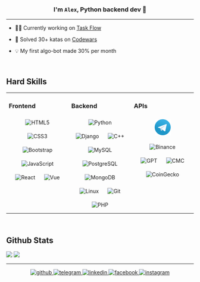 ### <div align="center">I'm `Alex`, Python backend dev 🐍</div>
---
- 👨‍💻 Currently working on [Task Flow](https://github.com/Segfaul/task_flow)   

- 📑 Solved 30+ katas on [Codewars](https://www.codewars.com/users/Featrz)

- 💡 My first algo-bot made 30% per month

<br/>

## Hard Skills
<table><tr><td valign="top" width="33%">

### Frontend  
<div align="center">
<img style="margin: 10px" src="https://upload.wikimedia.org/wikipedia/commons/thumb/6/61/HTML5_logo_and_wordmark.svg/2048px-HTML5_logo_and_wordmark.svg.png" alt="HTML5" height="50" />  
<img style="margin: 10px" src="https://upload.wikimedia.org/wikipedia/commons/thumb/d/d5/CSS3_logo_and_wordmark.svg/1200px-CSS3_logo_and_wordmark.svg.png" alt="CSS3" height="50" />  
<img style="margin: 10px" src="https://cdn.worldvectorlogo.com/logos/bootstrap-4.svg" alt="Bootstrap" height="43" /> 
<img style="margin: 10px" src="https://upload.wikimedia.org/wikipedia/commons/thumb/9/99/Unofficial_JavaScript_logo_2.svg/2048px-Unofficial_JavaScript_logo_2.svg.png" alt="JavaScript" height="43" />
<img style="margin: 10px" src="https://upload.wikimedia.org/wikipedia/commons/thumb/a/a7/React-icon.svg/2300px-React-icon.svg.png" alt="React" height="43" />
<img style="margin: 10px" src="https://upload.wikimedia.org/wikipedia/commons/thumb/9/95/Vue.js_Logo_2.svg/1184px-Vue.js_Logo_2.svg.png" alt="Vue" height="43" />
</div></td><td valign="top" width="33%">

### Backend  
<div align="center">    
<img style="margin: 10px" src="https://upload.wikimedia.org/wikipedia/commons/thumb/c/c3/Python-logo-notext.svg/800px-Python-logo-notext.svg.png" alt="Python" height="50" /> 
<img style="margin: 10px" src="https://www.djangoproject.com/m/img/logos/django-logo-negative.png" alt="Django" height="35" />   
<img style="margin: 10px" src="https://upload.wikimedia.org/wikipedia/commons/thumb/1/18/ISO_C%2B%2B_Logo.svg/1822px-ISO_C%2B%2B_Logo.svg.png" alt="C++" height="50" />  
<img style="margin: 10px" src="https://icons.iconarchive.com/icons/papirus-team/papirus-apps/512/mysql-workbench-icon.png" alt="MySQL" height="50" /> 
<img style="margin: 10px" src="https://upload.wikimedia.org/wikipedia/commons/thumb/2/29/Postgresql_elephant.svg/1985px-Postgresql_elephant.svg.png" alt="PostgreSQL" height="50" /> 
<img style="margin: 10px" src="https://cdn.icon-icons.com/icons2/2415/PNG/512/mongodb_original_logo_icon_146424.png" alt="MongoDB" height="50" />  
<img style="margin: 10px" src="https://upload.wikimedia.org/wikipedia/commons/thumb/3/35/Tux.svg/1200px-Tux.svg.png" alt="Linux" height="50" />  
<img style="margin: 10px" src="https://upload.wikimedia.org/wikipedia/commons/thumb/3/3f/Git_icon.svg/2048px-Git_icon.svg.png" alt="Git" height="50" />  
<img style="margin: 10px" src="https://upload.wikimedia.org/wikipedia/commons/thumb/2/27/PHP-logo.svg/2560px-PHP-logo.svg.png" alt="PHP" height="33" /> 

</div></td><td valign="top" width="33%">

### APIs  
<div align="center">  
<img style="margin: 10px" src="https://raw.githubusercontent.com/github/explore/80688e429a7d4ef2fca1e82350fe8e3517d3494d/topics/telegram/telegram.png" alt="Telegram" height="43" />  
<img style="margin: 10px" src="https://upload.wikimedia.org/wikipedia/commons/5/57/Binance_Logo.png" alt="Binance" height="43" />  
<img style="margin: 10px" src="https://upload.wikimedia.org/wikipedia/commons/thumb/0/04/ChatGPT_logo.svg/1024px-ChatGPT_logo.svg.png" alt="GPT" height="50" />  
<img style="margin: 10px" src="https://seeklogo.com/images/C/coinmarketcap-logo-064D167A0E-seeklogo.com.png" alt="CMC" height="50" />  
<img style="margin: 10px" src="https://static.coingecko.com/s/thumbnail-d5a7c1de76b4bc1332e48227dc1d1582c2c92721b5552aae76664eecb68345c9.png" alt="CoinGecko" height="50" />  
</div></td></tr></table>  

<br/>  

## Github Stats  
![](https://github-readme-stats.vercel.app/api?username=segfaul&show_icons=true&theme=noctis_minimus&disable_animations=true&rank_icon=github&hide_border=true)
![](https://github-readme-stats.vercel.app/api/top-langs/?username=segfaul&layout=donut&custom_title=Top%20Languages%20by%20Repo&hide_border=true&disable_animations=true&theme=noctis_minimus)
<br/>
___
<div align="center">
<a href="https://github.com/segfaul" target="_blank">
<img src=https://img.shields.io/badge/github-%2324292e.svg?&style=for-the-badge&logo=github&logoColor=white alt=github style="margin-bottom: 5px;" />
</a>
<a href="https://t.me/percoit" target="_blank">
<img src=https://img.shields.io/badge/-telegram-blue?&style=for-the-badge&logo=telegram&logoColor=white alt=telegram style="margin-bottom: 5px;" />
</a>
<a href="https://linkedin.com/in/" target="_blank">
<img src=https://img.shields.io/badge/linkedin-%231E77B5.svg?&style=for-the-badge&logo=linkedin&logoColor=white alt=linkedin style="margin-bottom: 5px;" />
</a>

<a href="https://www.codewars.com/users/Featrz" target="_blank">
<img src=https://img.shields.io/badge/-codewars-red?&style=for-the-badge&logo=codewars&logoColor=white alt=facebook style="margin-bottom: 5px;" />
</a>
<a href="https://leetcode.com/Segfaul/" target="_blank">
<img src=https://img.shields.io/badge/-leetcode-grey?&style=for-the-badge&logo=leetcode&logoColor=white alt=instagram style="margin-bottom: 5px;" />
</a>  
</div>  
<br/>

